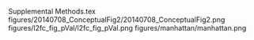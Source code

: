 Supplemental Methods.tex
figures/20140708_ConceptualFig2/20140708_ConceptualFig2.png
figures/l2fc_fig_pVal/l2fc_fig_pVal.png
figures/manhattan/manhattan.png